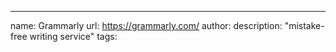 ---
name: Grammarly
url: https://grammarly.com/
author: 
description: "mistake-free writing service"
tags: